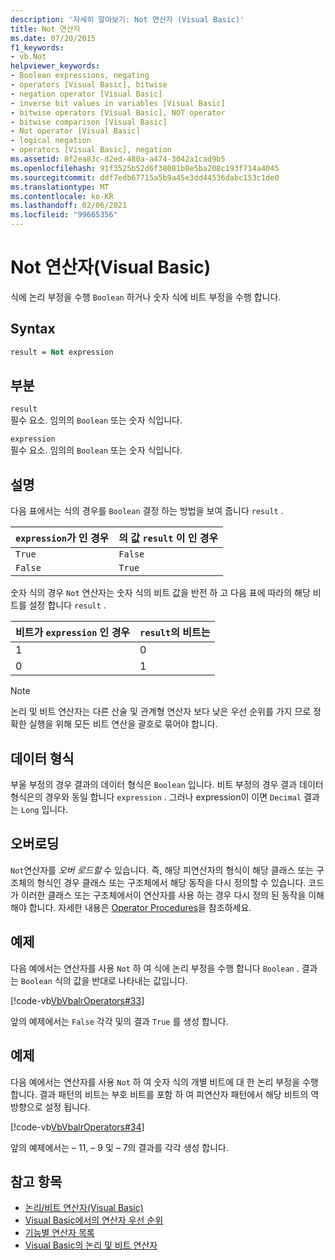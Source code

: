 ```yaml
---
description: '자세히 알아보기: Not 연산자 (Visual Basic)'
title: Not 연산자
ms.date: 07/20/2015
f1_keywords:
- vb.Not
helpviewer_keywords:
- Boolean expressions, negating
- operators [Visual Basic], bitwise
- negation operator [Visual Basic]
- inverse bit values in variables [Visual Basic]
- bitwise operators [Visual Basic], NOT operator
- bitwise comparison [Visual Basic]
- Not operator [Visual Basic]
- logical negation
- operators [Visual Basic], negation
ms.assetid: 8f2ea83c-d2ed-480a-a474-3042a1cad9b5
ms.openlocfilehash: 91f3525b52d6f38081b8e5ba208c193f714a4045
ms.sourcegitcommit: ddf7edb67715a5b9a45e3dd44536dabc153c1de0
ms.translationtype: MT
ms.contentlocale: ko-KR
ms.lasthandoff: 02/06/2021
ms.locfileid: "99665356"
---
```

# <a name="not-operator-visual-basic"></a>Not 연산자(Visual Basic)

식에 논리 부정을 수행 `Boolean` 하거나 숫자 식에 비트 부정을 수행 합니다.  
  
## <a name="syntax"></a>Syntax  
  
```vb  
result = Not expression  
```  
  
## <a name="parts"></a>부분  

 `result`  
 필수 요소. 임의의 `Boolean` 또는 숫자 식입니다.  
  
 `expression`  
 필수 요소. 임의의 `Boolean` 또는 숫자 식입니다.  
  
## <a name="remarks"></a>설명  

 다음 표에서는 식의 경우를 `Boolean` 결정 하는 방법을 보여 줍니다 `result` .  
  
|`expression`가 인 경우|의 값 `result` 이 인 경우|  
|------------------------|------------------------------|  
|`True`|`False`|  
|`False`|`True`|  
  
 숫자 식의 경우 `Not` 연산자는 숫자 식의 비트 값을 반전 하 고 다음 표에 따라의 해당 비트를 설정 합니다 `result` .  
  
|비트가 `expression` 인 경우|`result`의 비트는|  
|-------------------------------|----------------------------|  
|1|0|  
|0|1|  
  
> [!NOTE]
> 논리 및 비트 연산자는 다른 산술 및 관계형 연산자 보다 낮은 우선 순위를 가지 므로 정확한 실행을 위해 모든 비트 연산을 괄호로 묶어야 합니다.  
  
## <a name="data-types"></a>데이터 형식  

 부울 부정의 경우 결과의 데이터 형식은 `Boolean` 입니다. 비트 부정의 경우 결과 데이터 형식은의 경우와 동일 합니다 `expression` . 그러나 expression이 이면 `Decimal` 결과는 `Long` 입니다.  
  
## <a name="overloading"></a>오버로딩  

 `Not`연산자를 *오버 로드할* 수 있습니다. 즉, 해당 피연산자의 형식이 해당 클래스 또는 구조체의 형식인 경우 클래스 또는 구조체에서 해당 동작을 다시 정의할 수 있습니다. 코드가 이러한 클래스 또는 구조체에서이 연산자를 사용 하는 경우 다시 정의 된 동작을 이해 해야 합니다. 자세한 내용은 [Operator Procedures](../../programming-guide/language-features/procedures/operator-procedures.md)을 참조하세요.  
  
## <a name="example"></a>예제  

 다음 예에서는 연산자를 사용 `Not` 하 여 식에 논리 부정을 수행 합니다 `Boolean` . 결과는 `Boolean` 식의 값을 반대로 나타내는 값입니다.  
  
 [!code-vb[VbVbalrOperators#33](~/samples/snippets/visualbasic/VS_Snippets_VBCSharp/VbVbalrOperators/VB/Class1.vb#33)]  
  
 앞의 예제에서는 `False` 각각 및의 결과 `True` 를 생성 합니다.  
  
## <a name="example"></a>예제  

 다음 예에서는 연산자를 사용 `Not` 하 여 숫자 식의 개별 비트에 대 한 논리 부정을 수행 합니다. 결과 패턴의 비트는 부호 비트를 포함 하 여 피연산자 패턴에서 해당 비트의 역방향으로 설정 됩니다.  
  
 [!code-vb[VbVbalrOperators#34](~/samples/snippets/visualbasic/VS_Snippets_VBCSharp/VbVbalrOperators/VB/Class1.vb#34)]  
  
 앞의 예제에서는 – 11, – 9 및 – 7의 결과를 각각 생성 합니다.  
  
## <a name="see-also"></a>참고 항목

- [논리/비트 연산자(Visual Basic)](logical-bitwise-operators.md)
- [Visual Basic에서의 연산자 우선 순위](operator-precedence.md)
- [기능별 연산자 목록](operators-listed-by-functionality.md)
- [Visual Basic의 논리 및 비트 연산자](../../programming-guide/language-features/operators-and-expressions/logical-and-bitwise-operators.md)
